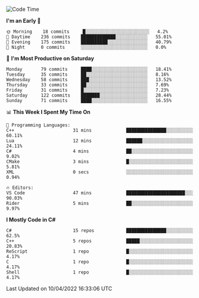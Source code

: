 <!--START_SECTION:waka-->
![Code Time](http://img.shields.io/badge/Code%20Time-766%20hrs%2037%20mins-blue)

**I'm an Early 🐤** 

```text
🌞 Morning    18 commits     █░░░░░░░░░░░░░░░░░░░░░░░░   4.2% 
🌆 Daytime    236 commits    █████████████░░░░░░░░░░░░   55.01% 
🌃 Evening    175 commits    ██████████░░░░░░░░░░░░░░░   40.79% 
🌙 Night      0 commits      ░░░░░░░░░░░░░░░░░░░░░░░░░   0.0%

```
📅 **I'm Most Productive on Saturday** 

```text
Monday       79 commits     ████░░░░░░░░░░░░░░░░░░░░░   18.41% 
Tuesday      35 commits     ██░░░░░░░░░░░░░░░░░░░░░░░   8.16% 
Wednesday    58 commits     ███░░░░░░░░░░░░░░░░░░░░░░   13.52% 
Thursday     33 commits     ██░░░░░░░░░░░░░░░░░░░░░░░   7.69% 
Friday       31 commits     █░░░░░░░░░░░░░░░░░░░░░░░░   7.23% 
Saturday     122 commits    ███████░░░░░░░░░░░░░░░░░░   28.44% 
Sunday       71 commits     ████░░░░░░░░░░░░░░░░░░░░░   16.55%

```


📊 **This Week I Spent My Time On** 

```text
💬 Programming Languages: 
C++                      31 mins             ███████████████░░░░░░░░░░   60.11% 
Lua                      12 mins             ██████░░░░░░░░░░░░░░░░░░░   24.11% 
C#                       4 mins              ██░░░░░░░░░░░░░░░░░░░░░░░   9.02% 
CMake                    3 mins              █░░░░░░░░░░░░░░░░░░░░░░░░   5.81% 
XML                      0 secs              ░░░░░░░░░░░░░░░░░░░░░░░░░   0.94%

🔥 Editors: 
VS Code                  47 mins             ██████████████████████░░░   90.03% 
Rider                    5 mins              ██░░░░░░░░░░░░░░░░░░░░░░░   9.97%

```

**I Mostly Code in C#** 

```text
C#                       15 repos            ███████████████░░░░░░░░░░   62.5% 
C++                      5 repos             █████░░░░░░░░░░░░░░░░░░░░   20.83% 
ReScript                 1 repo              █░░░░░░░░░░░░░░░░░░░░░░░░   4.17% 
C                        1 repo              █░░░░░░░░░░░░░░░░░░░░░░░░   4.17% 
Shell                    1 repo              █░░░░░░░░░░░░░░░░░░░░░░░░   4.17%

```



 Last Updated on 10/04/2022 16:33:06 UTC
<!--END_SECTION:waka-->
